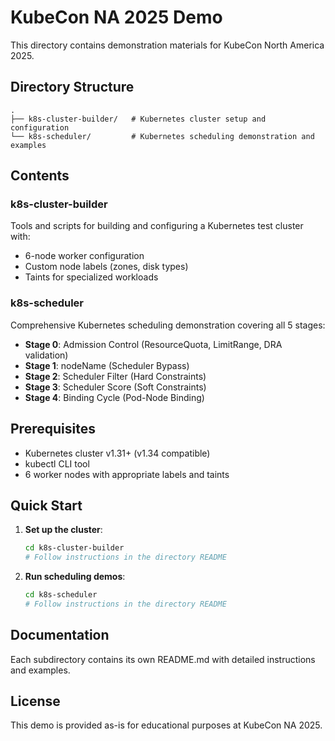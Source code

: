 # KubeCon NA 2025 Demo

This directory contains demonstration materials for KubeCon North America 2025.

## Directory Structure

```
.
├── k8s-cluster-builder/   # Kubernetes cluster setup and configuration
└── k8s-scheduler/         # Kubernetes scheduling demonstration and examples
```

## Contents

### k8s-cluster-builder
Tools and scripts for building and configuring a Kubernetes test cluster with:
- 6-node worker configuration
- Custom node labels (zones, disk types)
- Taints for specialized workloads

### k8s-scheduler
Comprehensive Kubernetes scheduling demonstration covering all 5 stages:
- **Stage 0**: Admission Control (ResourceQuota, LimitRange, DRA validation)
- **Stage 1**: nodeName (Scheduler Bypass)
- **Stage 2**: Scheduler Filter (Hard Constraints)
- **Stage 3**: Scheduler Score (Soft Constraints)
- **Stage 4**: Binding Cycle (Pod-Node Binding)

## Prerequisites

- Kubernetes cluster v1.31+ (v1.34 compatible)
- kubectl CLI tool
- 6 worker nodes with appropriate labels and taints

## Quick Start

1. **Set up the cluster**:
   ```bash
   cd k8s-cluster-builder
   # Follow instructions in the directory README
   ```

2. **Run scheduling demos**:
   ```bash
   cd k8s-scheduler
   # Follow instructions in the directory README
   ```

## Documentation

Each subdirectory contains its own README.md with detailed instructions and examples.

## License

This demo is provided as-is for educational purposes at KubeCon NA 2025.
